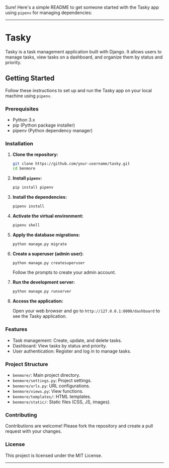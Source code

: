 Sure! Here's a simple README to get someone started with the Tasky app using `pipenv` for managing dependencies:

---

# Tasky

Tasky is a task management application built with Django. It allows users to manage tasks, view tasks on a dashboard, and organize them by status and priority.

## Getting Started

Follow these instructions to set up and run the Tasky app on your local machine using `pipenv`.

### Prerequisites

- Python 3.x
- pip (Python package installer)
- pipenv (Python dependency manager)

### Installation

1. **Clone the repository:**

   ```bash
   git clone https://github.com/your-username/tasky.git
   cd benmore 
   ```

2. **Install `pipenv`:**

   ```bash
   pip install pipenv
   ```

3. **Install the dependencies:**

   ```bash
   pipenv install
   ```

4. **Activate the virtual environment:**

   ```bash
   pipenv shell
   ```

5. **Apply the database migrations:**

   ```bash
   python manage.py migrate
   ```

6. **Create a superuser (admin user):**

   ```bash
   python manage.py createsuperuser
   ```

   Follow the prompts to create your admin account.

7. **Run the development server:**

   ```bash
   python manage.py runserver
   ```

8. **Access the application:**

   Open your web browser and go to `http://127.0.0.1:8000/dashboard` to see the Tasky application.

### Features

- Task management: Create, update, and delete tasks.
- Dashboard: View tasks by status and priority.
- User authentication: Register and log in to manage tasks.

### Project Structure

- `benmore/`: Main project directory.
- `benmore/settings.py`: Project settings.
- `benmore/urls.py`: URL configurations.
- `benmore/views.py`: View functions.
- `benmore/templates/`: HTML templates.
- `benmore/static/`: Static files (CSS, JS, images).

### Contributing

Contributions are welcome! Please fork the repository and create a pull request with your changes.

### License

This project is licensed under the MIT License.

---

